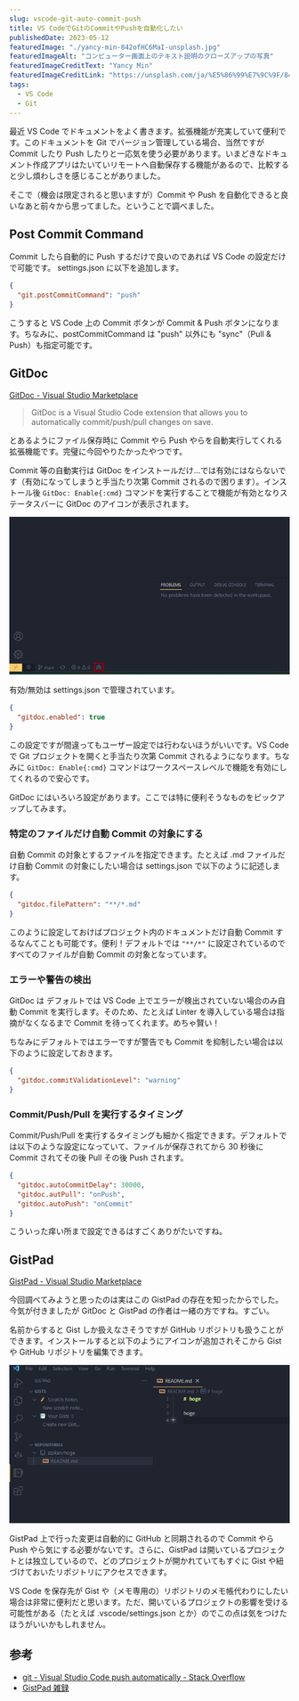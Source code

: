 ```yaml
---
slug: vscode-git-auto-commit-push
title: VS CodeでGitのCommitやPushを自動化したい
publishedDate: 2023-05-12
featuredImage: "./yancy-min-842ofHC6MaI-unsplash.jpg"
featuredImageAlt: "コンピューター画面上のテキスト説明のクローズアップの写真"
featuredImageCreditText: "Yancy Min"
featuredImageCreditLink: "https://unsplash.com/ja/%E5%86%99%E7%9C%9F/842ofHC6MaI"
tags:
  - VS Code
  - Git
---
```


最近 VS Code でドキュメントをよく書きます。拡張機能が充実していて便利です。このドキュメントを Git でバージョン管理している場合、当然ですが Commit したり Push したりと一応気を使う必要があります。いまどきなドキュメント作成アプリはたいていリモートへ自動保存する機能があるので、比較すると少し煩わしさを感じることがありました。

そこで（機会は限定されると思いますが）Commit や Push を自動化できると良いなあと前々から思ってました。ということで調べました。

## Post Commit Command

Commit したら自動的に Push するだけで良いのであれば VS Code の設定だけで可能です。 settings.json に以下を追加します。

```json
{
  "git.postCommitCommand": "push"
}
```

こうすると VS Code 上の Commit ボタンが Commit & Push ボタンになります。ちなみに、postCommitCommand は "push" 以外にも "sync"（Pull & Push）も指定可能です。

## GitDoc

[GitDoc - Visual Studio Marketplace](https://marketplace.visualstudio.com/items?itemName=vsls-contrib.gitdoc)

> GitDoc is a Visual Studio Code extension that allows you to automatically commit/push/pull changes on save.

とあるようにファイル保存時に Commit やら Push やらを自動実行してくれる拡張機能です。完璧に今回やりたかったやつです。

Commit 等の自動実行は GitDoc をインストールだけ…では有効にはならないです（有効になってしまうと手当たり次第 Commit されるので困ります）。インストール後 `GitDoc: Enable{:cmd}` コマンドを実行することで機能が有効となりステータスバーに GitDoc のアイコンが表示されます。

![GitDocの説明をした画像](./gitdoc.png)

有効/無効は settings.json で管理されています。

```json
{
  "gitdoc.enabled": true
}
```

この設定ですが間違ってもユーザー設定では行わないほうがいいです。VS Code で Git プロジェクトを開くと手当たり次第 Commit されるようになります。ちなみに `GitDoc: Enable{:cmd}` コマンドはワークスペースレベルで機能を有効にしてくれるので安心です。

GitDoc にはいろいろ設定があります。ここでは特に便利そうなものをピックアップしてみます。

### 特定のファイルだけ自動 Commit の対象にする

自動 Commit の対象とするファイルを指定できます。たとえば .md ファイルだけ自動 Commit の対象にしたい場合は settings.json で以下のように記述します。

```json
{
  "gitdoc.filePattern": "**/*.md"
}
```

このように設定しておけばプロジェクト内のドキュメントだけ自動 Commit するなんてことも可能です。便利！デフォルトでは `"**/*"` に設定されているのですべてのファイルが自動 Commit の対象となっています。

### エラーや警告の検出

GitDoc は デフォルトでは VS Code 上でエラーが検出されていない場合のみ自動 Commit を実行します。そのため、たとえば Linter を導入している場合は指摘がなくなるまで Commit を待ってくれます。めちゃ賢い！

ちなみにデフォルトではエラーですが警告でも Commit を抑制したい場合は以下のように設定しておきます。

```json
{
  "gitdoc.commitValidationLevel": "warning"
}
```

### Commit/Push/Pull を実行するタイミング

Commit/Push/Pull を実行するタイミングも細かく指定できます。デフォルトでは以下のような設定になっていて、ファイルが保存されてから 30 秒後に Commit されてその後 Pull その後 Push されます。

```json
{
  "gitdoc.autoCommitDelay": 30000,
  "gitdoc.autPull": "onPush",
  "gitdoc.autoPush": "onCommit"
}
```

こういった痒い所まで設定できるはすごくありがたいですね。

## GistPad

[GistPad - Visual Studio Marketplace](https://marketplace.visualstudio.com/items?itemName=vsls-contrib.gistfs)

今回調べてみようと思ったのは実はこの GistPad の存在を知ったからでした。今気が付きましたが GitDoc と GistPad の作者は一緒の方ですね。すごい。

名前からすると Gist しか扱えなさそうですが GitHub リポジトリも扱うことができます。インストールすると以下のようにアイコンが追加されそこから Gist や GitHub リポジトリを編集できます。

![GistPadの説明をした画像](./gistpad.png)

GistPad 上で行った変更は自動的に GitHub と同期されるので Commit やら Push やら気にする必要がないです。さらに、GistPad は開いているプロジェクトとは独立しているので、どのプロジェクトが開かれていてもすぐに Gist や紐づけておいたリポジトリにアクセスできます。

VS Code を保存先が Gist や（メモ専用の）リポジトリのメモ帳代わりにしたい場合は非常に便利だと思います。ただ、開いているプロジェクトの影響を受ける可能性がある（たとえば .vscode/settings.json とか）のでこの点は気をつけたほうがいいかもしれません。

## 参考

- [git - Visual Studio Code push automatically - Stack Overflow](https://stackoverflow.com/questions/34719129/visual-studio-code-push-automatically)
- [GistPad 雑録](https://zenn.dev/voluntas/scraps/7721c58680931b)
